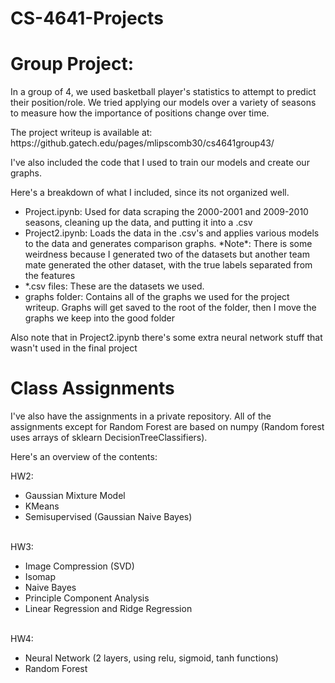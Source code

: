 # CS-4641-Projects
<h1> Group Project: </h1>
<p>In a group of 4, we used basketball player's statistics to attempt to predict their position/role. We tried applying our models over a variety of seasons to measure how the importance of positions change over time.</p>
<p>The project writeup is available at: https://github.gatech.edu/pages/mlipscomb30/cs4641group43/ </p>
<p>I've also included the code that I used to train our models and create our graphs.</p> 
<p>Here's a breakdown of what I included, since its not organized well.</p>
<ul>
  <li>Project.ipynb: Used for data scraping the 2000-2001 and 2009-2010 seasons, cleaning up the data, and putting it into a .csv</li>
  <li>Project2.ipynb: Loads the data in the .csv's and applies various models to the data and generates comparison graphs. *Note*: There is some weirdness because I generated two of the datasets but another team mate generated the other dataset, with the true labels separated from the features</li>
  <li>*.csv files: These are the datasets we used.</li>
  <li>graphs folder: Contains all of the graphs we used for the project writeup. Graphs will get saved to the root of the folder, then I move the graphs we keep into the good folder</li>
</ul>
<p>Also note that in Project2.ipynb there's some extra neural network stuff that wasn't used in the final project</p>
<h1> Class Assignments </h1>
<p>
I've also have the assignments in a private repository. All of the assignments except for Random Forest are based on numpy (Random forest uses arrays of sklearn DecisionTreeClassifiers).</p>
<p>Here's an overview of the contents:</p> 
HW2: <br>
  <ul>
  <li>Gaussian Mixture Model</li>
  <li>KMeans</li>
  <li>Semisupervised (Gaussian Naive Bayes)<br></li>
  </ul>
  <br>
HW3: <br>
  <ul>
  <li>Image Compression (SVD)</li>
  <li>Isomap</li>
  <li>Naive Bayes</li>
  <li>Principle Component Analysis</li>
  <li>Linear Regression and Ridge Regression</li>
  </ul>
  <br>
HW4: <br>
  <ul>
  <li>Neural Network (2 layers, using relu, sigmoid, tanh functions)</li>
  <li>Random Forest </li>
  </ul>

